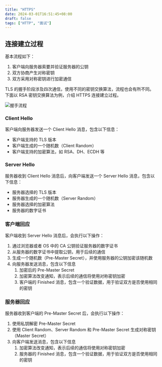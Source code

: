 ```yaml
---
title: "HTTPS"
date: 2024-03-01T16:51:45+08:00
draft: false
tags: ["HTTP", "面试"]
---
```

## 连接建立过程
基本流程如下：
1. 客户端向服务器索要并验证服务器的公钥
2. 双方协商产生对称密钥
3. 双方采用对称密钥进行加密通信

TLS 的握手阶段涉及四次通信，使用不同的密钥交换算法，流程也会有所不同。下面以 RSA 密钥交换算法为例，介绍 HTTPS 连接建立过程。

![握手流程](https://cdn4.codesign.qq.com/materials/2024/03/01/GD5Oj24EPoJE03Z3eAX01/uvghofdlvqne8h0r/a32256fa-5a0f-4d32-b45e-d0fa99979e24.webp)

### Client Hello
客户端向服务器发送一个 Client Hello 消息，包含以下信息：
- 客户端支持的 TLS 版本
- 客户端生成的一个随机数（Client Random）
- 客户端支持的加密算法，如 RSA、DH、ECDH 等

### Server Hello
服务器收到 Client Hello 消息后，向客户端发送一个 Server Hello 消息，包含以下信息：
- 服务器选择的 TLS 版本
- 服务器生成的一个随机数（Server Random）
- 服务器选择的加密算法
- 服务器的数字证书

### 客户端回应
客户端收到 Server Hello 消息后，会执行以下操作：
1. 通过浏览器或者 OS 中的 CA 公钥验证服务器的数字证书
2. 从服务器的数字证书中提取公钥，用于后续的通信
3. 生成一个随机数（Pre-Master Secret），并使用服务器的公钥加密该随机数
4. 向服务器发送消息，包含以下信息
    1. 加密后的 Pre-Master Secret
    2. 加密算法改变通知，表示后续的通信将使用对称密钥加密
    3. 客户端的 Finished 消息，包含一个验证数据，用于验证双方是否使用相同的密钥

### 服务器回应
服务器收到客户端的 Pre-Master Secret 后，会执行以下操作：
1. 使用私钥解密 Pre-Master Secret
2. 使用 Client Random、Server Random 和 Pre-Master Secret 生成对称密钥（Master Secret）
3. 向客户端发送消息，包含以下信息
    1. 加密算法改变通知，表示后续的通信将使用对称密钥加密
    2. 服务器的 Finished 消息，包含一个验证数据，用于验证双方是否使用相同的密钥
